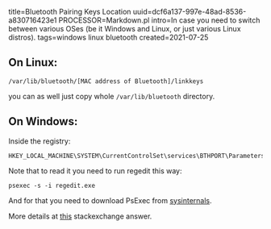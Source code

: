 title=Bluetooth Pairing Keys Location
uuid=dcf6a137-997e-48ad-8536-a830716423e1
PROCESSOR=Markdown.pl
intro=In case you need to switch between various OSes (be it Windows and Linux, or just various Linux distros).
tags=windows linux bluetooth
created=2021-07-25

On Linux:
--------

	/var/lib/bluetooth/[MAC address of Bluetooth]/linkkeys

you can as well just copy whole `/var/lib/bluetooth` directory.

On Windows:
----------

Inside the registry:

	HKEY_LOCAL_MACHINE\SYSTEM\CurrentControlSet\services\BTHPORT\Parameters\Keys

Note that to read it you need to run regedit this way:

	psexec -s -i regedit.exe

And for that you need to download PsExec from [sysinternals][si].

[si]: http://technet.microsoft.com/en-us/sysinternals/bb897553.aspx

More details at [this][] stackexchange answer.

[this]: https://unix.stackexchange.com/questions/255509/bluetooth-pairing-on-dual-boot-of-windows-linux-mint-ubuntu-stop-having-to-p
